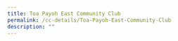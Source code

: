 ```yaml
---
title: Toa Payoh East Community Club
permalink: /cc-details/Toa-Payoh-East-Community-Club
description: ""
---
```

